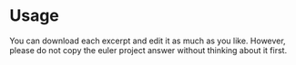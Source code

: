 # Usage

You can download each excerpt and edit it as much as you like. However, 
please do not copy the euler project answer without thinking about it first.